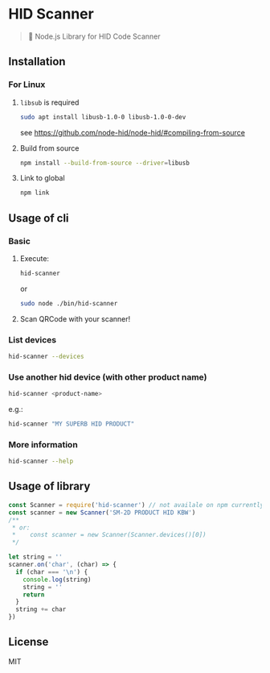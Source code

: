 # HID Scanner
> :flashlight: Node.js Library for HID Code Scanner

## Installation
### For Linux
1. `libsub` is required

    ```sh
    sudo apt install libusb-1.0-0 libusb-1.0-0-dev
    ```

    see https://github.com/node-hid/node-hid/#compiling-from-source

2. Build from source

    ```sh
    npm install --build-from-source --driver=libusb
    ```

3. Link to global

    ```sh
    npm link
    ```


## Usage of cli
### Basic
1. Execute:

    ```sh
    hid-scanner
    ```

    or

    ```sh
    sudo node ./bin/hid-scanner
    ```

2. Scan QRCode with your scanner!

### List devices
```sh
hid-scanner --devices
```

### Use another hid device (with other product name)
```sh
hid-scanner <product-name>
```

e.g.:

```sh
hid-scanner "MY SUPERB HID PRODUCT"
```

### More information
```sh
hid-scanner --help
```

## Usage of library
```javascript
const Scanner = require('hid-scanner') // not availale on npm currently, but just for an example here
const scanner = new Scanner('SM-2D PRODUCT HID KBW')
/**
 * or:
 *    const scanner = new Scanner(Scanner.devices()[0])
 */

let string = ''
scanner.on('char', (char) => {
  if (char === '\n') {
    console.log(string)
    string = ''
    return
  }
  string += char
})
```

## License
MIT
